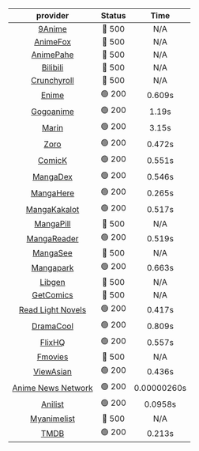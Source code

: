 | **provider** | **Status** | **Time** |
|:--------:|:------:|:----:|
| [9Anime](https://9anime.pl) | 🔴 500 | N/A |
| [AnimeFox](https://animefox.tv) | 🔴 500 | N/A |
| [AnimePahe](https://animepahe.com) | 🔴 500 | N/A |
| [Bilibili](https://bilibili.tv) | 🔴 500 | N/A |
| [Crunchyroll](https://cronchy.consumet.stream) | 🔴 500 | N/A |
|  [Enime](https://enime.moe)  | 🟢 200 | 0.609s |
|  [Gogoanime](https://gogoanime.gr)  | 🟢 200 | 1.19s |
|  [Marin](https://marin.moe)  | 🟢 200 | 3.15s |
|  [Zoro](https://zoro.to)  | 🟢 200 | 0.472s |
|  [ComicK](https://comick.app)  | 🟢 200 | 0.551s |
|  [MangaDex](https://mangadex.org)  | 🟢 200 | 0.546s |
|  [MangaHere](http://www.mangahere.cc)  | 🟢 200 | 0.265s |
|  [MangaKakalot](https://mangakakalot.com)  | 🟢 200 | 0.517s |
| [MangaPill](https://mangapill.com) | 🔴 500 | N/A |
|  [MangaReader](https://mangareader.to)  | 🟢 200 | 0.519s |
| [MangaSee](https://mangasee123.com) | 🔴 500 | N/A |
|  [Mangapark](https://v2.mangapark.net)  | 🟢 200 | 0.663s |
| [Libgen](http://libgen) | 🔴 500 | N/A |
| [GetComics](https://getcomics.info/) | 🔴 500 | N/A |
|  [Read Light Novels](https://readlightnovels.net)  | 🟢 200 | 0.417s |
|  [DramaCool](https://www1.dramacool.cr)  | 🟢 200 | 0.809s |
|  [FlixHQ](https://flixhq.to)  | 🟢 200 | 0.557s |
| [Fmovies](https://fmovies.to) | 🔴 500 | N/A |
|  [ViewAsian](https://viewasian.co)  | 🟢 200 | 0.436s |
|  [Anime News Network](https://www.animenewsnetwork.com)  | 🟢 200 | 0.00000260s |
|  [Anilist](https://anilist.co)  | 🟢 200 | 0.0958s |
| [Myanimelist](https://myanimelist.net/) | 🔴 500 | N/A |
|  [TMDB](https://www.themoviedb.org)  | 🟢 200 | 0.213s |
